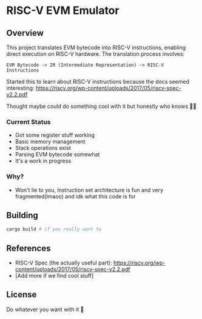 # RISC-V EVM Emulator

## Overview

This project translates EVM bytecode into RISC-V instructions, enabling direct execution on RISC-V hardware. The translation process involves:

```
EVM Bytecode -> IR (Intermediate Representation) -> RISC-V Instructions
```

Started this to learn about RISC-V instructions because the docs seemed interesting:
https://riscv.org/wp-content/uploads/2017/05/riscv-spec-v2.2.pdf

Thought maybe could do something cool with it but honestly who knows 🤷‍♂️

### Current Status
- Got some register stuff working
- Basic memory management
- Stack operations exist
- Parsing EVM bytecode somewhat
- It's a work in progress

### Why?
- Won't lie to you, Instruction set architecture is fun and very fragmented(lmaoo) and idk what this code is for

## Building
```bash
cargo build # if you really want to
```

## References
- RISC-V Spec (the actually useful part): https://riscv.org/wp-content/uploads/2017/05/riscv-spec-v2.2.pdf
- [Add more if we find cool stuff]

## License
Do whatever you want with it 🚀
